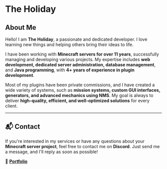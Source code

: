 # The Holiday  

## About Me  
Hello! I am **The Holiday**, a passionate and dedicated developer. I love learning new things and helping others bring their ideas to life.  

I have been working with **Minecraft servers for over 11 years**, successfully managing and developing various projects. My expertise includes **web development, dedicated server administration, database management**, and **Java programming**, with **4+ years of experience in plugin development**.  

Most of my plugins have been private commissions, and I have created a wide variety of systems, such as **mission systems, custom GUI interfaces, generators, and advanced mechanics using NMS**. My goal is always to deliver **high-quality, efficient, and well-optimized solutions** for every client.  


---

## :mailbox_with_mail: Contact  
If you're interested in my services or have any questions about your **Minecraft server project**, feel free to contact me on **Discord**. Just send me a message, and I'll reply as soon as possible!  

:rocket: **[Portfolio](https://theholidaysportfolio.carrd.co/)**
